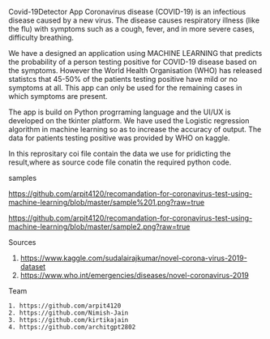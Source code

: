 Covid-19Detector App
Coronavirus disease (COVID-19) is an infectious disease caused by a new virus. The disease causes respiratory illness (like the flu) with symptoms such as a cough, fever, and in more severe cases, difficulty breathing.

We have a designed an application using MACHINE LEARNING that predicts the probability of a person testing positive for COVID-19 disease based on the symptoms. However the World Health Organisation (WHO) has released statistcs that 45-50% of the patients testing positive have mild or no symptoms at all. This app can only be used for the remaining cases in which symptoms are present.

The app is build on Python progrraming language and the UI/UX is developed on the tkinter platform. We have used the Logistic regression algorithm in machine learning so as to increase the accuracy of output. The data for patients testing positive was provided by WHO on kaggle.

In this reprositary coi file contain the data we use for pridicting the result,where as source code file  conatin the required python code.


samples

https://github.com/arpit4120/recomandation-for-coronavirus-test-using-machine-learning/blob/master/sample%201.png?raw=true

https://github.com/arpit4120/recomandation-for-coronavirus-test-using-machine-learning/blob/master/sample2.png?raw=true

Sources

  1.    https://www.kaggle.com/sudalairajkumar/novel-corona-virus-2019-dataset
  2.    https://www.who.int/emergencies/diseases/novel-coronavirus-2019


Team
    
    1. https://github.com/arpit4120
    2. https://github.com/Nimish-Jain
    3. https://github.com/kirtikajain
    4. https://github.com/architgpt2802
